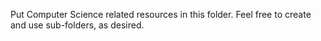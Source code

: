 Put Computer Science related resources in this folder. Feel free to create and use sub-folders, as desired.